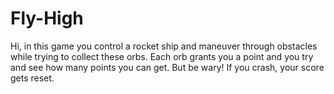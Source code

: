 # Fly-High
Hi, in this game you control a rocket ship and maneuver through obstacles while trying to collect these orbs. Each orb grants you a point and you try and see how many
points you can get. But be wary! If you crash, your score gets reset.
